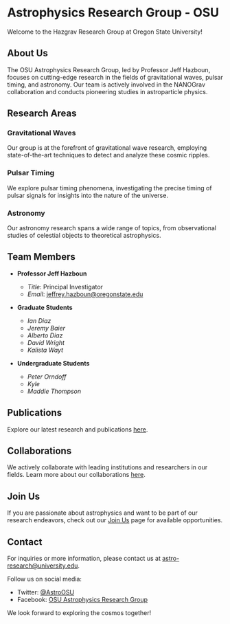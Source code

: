 # Astrophysics Research Group - OSU

Welcome to the Hazgrav Research Group at Oregon State University!

## About Us

The OSU Astrophysics Research Group, led by Professor Jeff Hazboun, focuses on cutting-edge research in the fields of gravitational waves, pulsar timing, and astronomy. Our team is actively involved in the NANOGrav collaboration and conducts pioneering studies in astroparticle physics.

## Research Areas

### Gravitational Waves

Our group is at the forefront of gravitational wave research, employing state-of-the-art techniques to detect and analyze these cosmic ripples.

### Pulsar Timing

We explore pulsar timing phenomena, investigating the precise timing of pulsar signals for insights into the nature of the universe.

### Astronomy

Our astronomy research spans a wide range of topics, from observational studies of celestial objects to theoretical astrophysics.

## Team Members

- **Professor Jeff Hazboun**
  - *Title*: Principal Investigator
  - *Email*: [jeffrey.hazboun@oregonstate.edu](mailto:j.hazboun@university.edu)

- **Graduate Students**
  - *Ian Diaz*
  - *Jeremy Baier*
  - *Alberto Diaz*
  - *David Wright*
  - *Kalista Wayt*
- **Undergraduate Students**
  - *Peter Orndoff*
  - *Kyle*
  - *Maddie Thompson*

## Publications

Explore our latest research and publications [here](arxiv.org).

## Collaborations

We actively collaborate with leading institutions and researchers in our fields. Learn more about our collaborations [here](nanograv.org).

## Join Us

If you are passionate about astrophysics and want to be part of our research endeavors, check out our [Join Us](link-to-join) page for available opportunities.

## Contact

For inquiries or more information, please contact us at [astro-research@university.edu](mailto:astro-research@university.edu).

Follow us on social media:
- Twitter: [@AstroOSU](https://twitter.com/AstroOSU)
- Facebook: [OSU Astrophysics Research Group](https://www.facebook.com/OSUAstrophysics)

We look forward to exploring the cosmos together!


